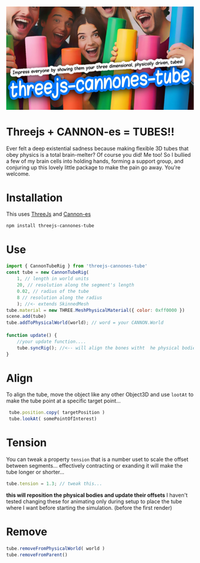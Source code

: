 ![cover](https://github.com/bandinopla/threejs-cannones-tube/raw/main/cover.jpg)
# Threejs + CANNON-es = TUBES!!
Ever felt a deep existential sadness because making flexible 3D tubes that obey physics is a total brain-melter? Of course you did! Me too! So I bullied a few of my brain cells into holding hands, forming a support group, and conjuring up this lovely little package to make the pain go away. You're welcome.

# Installation
This uses [ThreeJs](https://threejs.org/) and [Cannon-es](https://pmndrs.github.io/cannon-es/)
```
npm install threejs-cannones-tube
```

# Use
```js
import { CannonTubeRig } from 'threejs-cannones-tube'
const tube = new CannonTubeRig(
    1, // length in world units 
    20, // resolution along the segment's length
    0.02, // radius of the tube
    8 // resolution along the radius
    ); //<- extends SkinnedMesh
tube.material = new THREE.MeshPhysicalMaterial({ color: 0xff0000 })
scene.add(tube)
tube.addToPhysicalWorld(world); // word = your CANNON.World

function update() {
    //your update function....
    tube.syncRig(); //<-- will align the bones witht  he physical bodies 
}
```

# Align
To align the tube, move the object like any other Object3D and use `lootAt` to make the tube point at a specific target point...

```js
 tube.position.copy( targetPosition )
 tube.lookAt( somePointOfInterest)
```

# Tension
You can tweak a property `tension` that is a number uset to scale the offset between segments... effectively contracting or exanding it will make the tube longer or shorter...

```js
tube.tension = 1.3; // tweak this...
```

**this will reposition the physical bodies and update their offsets** I haven't tested changing these for animating only during setup to place the tube where I want before starting the simulation. (before the first render)

# Remove
```js
tube.removeFromPhysicalWorld( world )
tube.removeFromParent()
```
